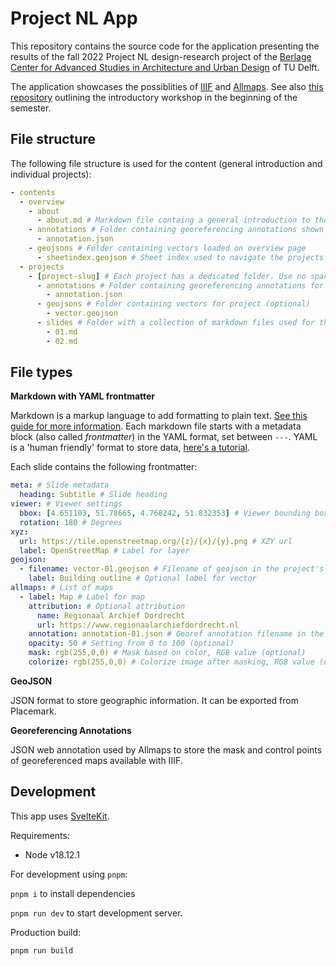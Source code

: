 # Project NL App

This repository contains the source code for the application presenting the results of the fall 2022 Project NL design-research project of the [Berlage Center for Advanced Studies in Architecture and Urban Design](https://theberlage.nl/) of TU Delft.

The application showcases the possiblities of [IIIF](https://iiif.io) and [Allmaps](https://allmaps.org). See also [this repository](https://github.com/theberlage/allmaps-workshop) outlining the introductory workshop in the beginning of the semester.

## File structure

The following file structure is used for the content (general introduction and individual projects):

```yml
- contents
  - overview
    - about
      - about.md # Markdown file containg a general introduction to the app
    - annotations # Folder containing georeferencing annotations shown on overview page
      - annotation.json
    - geojsons # Folder containing vectors loaded on overview page
      - sheetindex.geojson # Sheet index used to navigate the projects
  - projects
    - [project-slug] # Each project has a dedicated folder. Use no spaces or caps for folder name
      - annotations # Folder containing georeferencing annotations for project
        - annotation.json
      - geojsons # Folder containing vectors for project (optional)
        - vector.geojson
      - slides # Folder with a collection of markdown files used for the slides
        - 01.md
        - 02.md
```

## File types

**Markdown with YAML frontmatter**

Markdown is a markup language to add formatting to plain text. [See this guide for more information](https://www.markdownguide.org/basic-syntax/). Each markdown file starts with a metadata block (also called *frontmatter*) in the YAML format, set between `---`. YAML is a 'human friendly' format to store data, [here's a tutorial](https://spacelift.io/blog/yaml).

Each slide contains the following frontmatter:

```yaml
meta: # Slide metadata
  heading: Subtitle # Slide heading
viewer: # Viewer settings
  bbox: [4.651103, 51.78665, 4.768242, 51.832353] # Viewer bounding box as can be exported from Placemark (Export > BBOX)
  rotation: 180 # Degrees
xyz:
  url: https://tile.openstreetmap.org/{z}/{x}/{y}.png # XZY url
  label: OpenStreetMap # Label for layer
geojson:
  - filename: vector-01.geojson # Filename of geojson in the project's geojsons/ folder
    label: Building outline # Optional label for vector
allmaps: # List of maps
  - label: Map # Label for map
    attribution: # Optional attribution
      name: Regionaal Archief Dordrecht
      url: https://www.regionaalarchiefdordrecht.nl
    annotation: annotation-01.json # Georef annotation filename in the project's annotations/ folder
    opacity: 50 # Setting from 0 to 100 (optional)
    mask: rgb(255,0,0) # Mask based on color, RGB value (optional)
    colorize: rgb(255,0,0) # Colorize image after masking, RGB value (optional)
```

**GeoJSON**

JSON format to store geographic information. It can be exported from Placemark.

**Georeferencing Annotations**

JSON web annotation used by Allmaps to store the mask and control points of georeferenced maps available with IIIF.

## Development

This app uses [SvelteKit](https://kit.svelte.dev).

Requirements:

- Node v18.12.1

For development using `pnpm`:

`pnpm i` to install dependencies

`pnpm run dev` to start development server.

Production build:

`pnpm run build`
